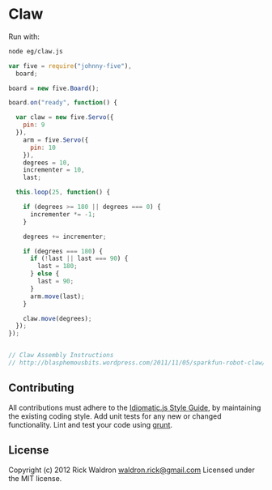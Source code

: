 # Claw

Run with:
```bash
node eg/claw.js
```


```javascript
var five = require("johnny-five"),
  board;

board = new five.Board();

board.on("ready", function() {

  var claw = new five.Servo({
    pin: 9
  }),
    arm = five.Servo({
      pin: 10
    }),
    degrees = 10,
    incrementer = 10,
    last;

  this.loop(25, function() {

    if (degrees >= 180 || degrees === 0) {
      incrementer *= -1;
    }

    degrees += incrementer;

    if (degrees === 180) {
      if (!last || last === 90) {
        last = 180;
      } else {
        last = 90;
      }
      arm.move(last);
    }

    claw.move(degrees);
  });
});


// Claw Assembly Instructions
// http://blasphemousbits.wordpress.com/2011/11/05/sparkfun-robot-claw/

```













## Contributing
All contributions must adhere to the [Idiomatic.js Style Guide](https://github.com/rwldrn/idiomatic.js),
by maintaining the existing coding style. Add unit tests for any new or changed functionality. Lint and test your code using [grunt](https://github.com/cowboy/grunt).

## License
Copyright (c) 2012 Rick Waldron <waldron.rick@gmail.com>
Licensed under the MIT license.
